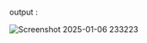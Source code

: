 




output :

![Screenshot 2025-01-06 233223](https://github.com/user-attachments/assets/926e9e64-c56d-43ca-8efc-e1b36684743f)


